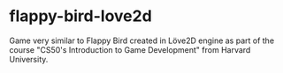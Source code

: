 # flappy-bird-love2d
Game very similar to Flappy Bird created in Löve2D engine as part of the course "CS50's Introduction to Game Development" from Harvard University.
